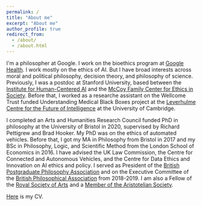 ```yaml
---
permalink: /
title: "About me"
excerpt: "About me"
author_profile: true
redirect_from: 
  - /about/
  - /about.html
---
```


I'm a philosopher at Google. I work on the bioethics program at [Google Health](https://health.google/). I work mostly on the ethics of AI. But I have broad interests across moral and political philosophy, decision theory, and philosophy of science. Previously, I was a postdoc at Stanford University, based between the [Institute for Human-Centered AI](https://hai.stanford.edu/) and the [McCoy Family Center for Ethics in Society](https://ethicsinsociety.stanford.edu/). Before that, I worked as a researche assistant on the Wellcome Trust funded Understanding Medical Black Boxes project at the [Leverhulme Centre for the Future of Intelligence](https://lcfi.ac.uk) at the University of Cambridge. 

I completed an Arts and Humanities Research Council funded PhD in philosophy at the University of Bristol in 2020, supervised by Richard Pettigrew and Brad Hooker. My PhD was on the ethics of automated vehicles. Before that, I got my MA in Philosophy from Bristol in 2017 and my BSc in Philosophy, Logic, and Scientific Method from the London School of Economics in 2016. I have advised the UK Law Commission, the Centre for Connected and Autonomous Vehicles, and the Centre for Data Ethics and Innovation on AI ethics and policy. I served as President of the [British Postgraduate Philosophy Association](https://bippa.uk/) and on the Executive Committee of the [British Philosophical Association](https://bpa.ac.uk/) from 2018-2019. I am also a Fellow of the [Royal Society of Arts](https://www.thersa.org/) and a [Member of the Aristotelian Society](https://www.aristoteliansociety.org.uk/).

[Here](https://geoffkeeling.github.io/files/CV.pdf) is my CV.
